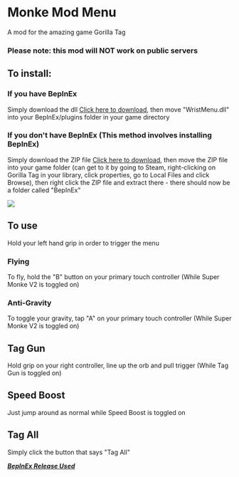 # Monke Mod Menu
A mod for the amazing game Gorilla Tag
### Please note: this mod will NOT work on public servers

## To install:
### If you have BepInEx
Simply download the dll [Click here to download](), then move "WristMenu.dll" into your BepInEx/plugins folder in your game directory
### If you don't have BepInEx (This method involves installing BepInEx)
Simply download the ZIP file [Click here to download](), then move the ZIP file into your game folder (can get to it by going to Steam, right-clicking on Gorilla Tag in your library, click properties, go to Local Files and click Browse), then right click the ZIP file and extract there - there should now be a folder called "BepInEx"

![](https://media4.giphy.com/media/SPeNY5n4RCGgRPWvRG/giphy.gif)

## To use
Hold your left hand grip in order to trigger the menu

### Flying
To fly, hold the "B" button on your primary touch controller (While Super Monke V2 is toggled on)

### Anti-Gravity
To toggle your gravity, tap "A" on your primary touch controller (While Super Monke V2 is toggled on)

## Tag Gun
Hold grip on your right controller, line up the orb and pull trigger (While Tag Gun is toggled on)

## Speed Boost
Just jump around as normal while Speed Boost is toggled on

## Tag All
Simply click the button that says "Tag All"

***[BepInEx Release Used](https://github.com/BepInEx/BepInEx/releases)***
